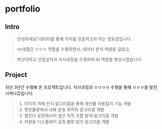 # portfolio

## Intro
>안녕하세요! 데이터를 통해 가치를 창출하고자 하는 정효경입니다.
>
>nn개월간 ㅇㅇㅇ 역할을 수행하면서, 데이터 분석 역량을 길렀고,
>
>부산대학교 산업공학과 석사과정을 수행하며 AI 역량을 향상시켰습니다.

## Project
지난 3년간 수행해 온 프로젝트입니다. 석사과정과 ㅇㅇㅇㅇ 수행을 통해 ㅇㅇㅇ을 발전시켜나갔습니다.

> 1. 이미지 객체 인식 알고리즘을 통해 생산품 자동탐지 기능 개발
> 2. 항만물류에서 내륙 운송 최적화 알고리즘 개발
> 3. 캘린더 공정에서의 생산 최적 조합 탐색 알고리즘 개발
> 4. 차량용 디스플레이 공정 불량 탐지 알고리즘 개발
